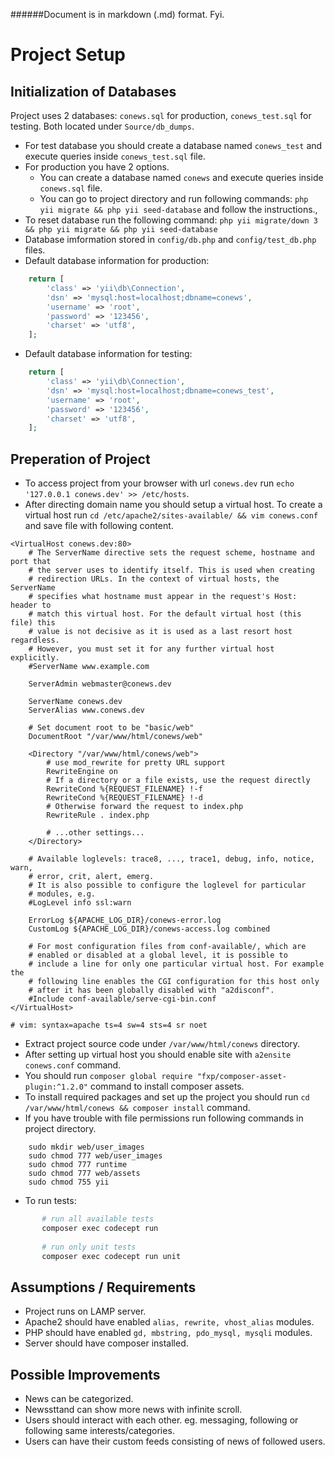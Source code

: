 ######Document is in markdown (.md) format. Fyi.

Project Setup
============================

Initialization of Databases
-------------------

Project uses 2 databases: `conews.sql` for production, `conews_test.sql` for testing. Both located under `Source/db_dumps`.

 - For test database you should create a database named `conews_test` and execute queries inside `conews_test.sql` file.
 - For production you have 2 options.
	 - You can create a database named `conews` and execute queries inside `conews.sql` file.
	 - You can go to project directory and run following commands: `php yii migrate && php yii seed-database` and follow the instructions.,
 - To reset database run the following command: `php yii migrate/down 3 && php yii migrate && php yii seed-database`
 - Database imformation stored in `config/db.php` and `config/test_db.php` files.
 - Default database information for production:
```php
	return [
	    'class' => 'yii\db\Connection',
	    'dsn' => 'mysql:host=localhost;dbname=conews',
	    'username' => 'root',
	    'password' => '123456',
	    'charset' => 'utf8',
	];
```
 - Default database information for testing:
```php
	return [
	    'class' => 'yii\db\Connection',
	    'dsn' => 'mysql:host=localhost;dbname=conews_test',
	    'username' => 'root',
	    'password' => '123456',
	    'charset' => 'utf8',
	];
```

Preperation of Project
-------------------

 - To access project from your browser with url `conews.dev` run `echo '127.0.0.1 conews.dev' >> /etc/hosts`.
 - After directing domain name you should setup a virtual host. To create a virtual host run `cd /etc/apache2/sites-available/ && vim conews.conf` and save file with following content.

```
<VirtualHost conews.dev:80>
	# The ServerName directive sets the request scheme, hostname and port that
	# the server uses to identify itself. This is used when creating
	# redirection URLs. In the context of virtual hosts, the ServerName
	# specifies what hostname must appear in the request's Host: header to
	# match this virtual host. For the default virtual host (this file) this
	# value is not decisive as it is used as a last resort host regardless.
	# However, you must set it for any further virtual host explicitly.
	#ServerName www.example.com

	ServerAdmin webmaster@conews.dev

	ServerName conews.dev
	ServerAlias www.conews.dev

	# Set document root to be "basic/web"
	DocumentRoot "/var/www/html/conews/web"

	<Directory "/var/www/html/conews/web">
		# use mod_rewrite for pretty URL support
		RewriteEngine on
		# If a directory or a file exists, use the request directly
		RewriteCond %{REQUEST_FILENAME} !-f
		RewriteCond %{REQUEST_FILENAME} !-d
		# Otherwise forward the request to index.php
		RewriteRule . index.php

		# ...other settings...
	</Directory>

	# Available loglevels: trace8, ..., trace1, debug, info, notice, warn,
	# error, crit, alert, emerg.
	# It is also possible to configure the loglevel for particular
	# modules, e.g.
	#LogLevel info ssl:warn

	ErrorLog ${APACHE_LOG_DIR}/conews-error.log
	CustomLog ${APACHE_LOG_DIR}/conews-access.log combined

	# For most configuration files from conf-available/, which are
	# enabled or disabled at a global level, it is possible to
	# include a line for only one particular virtual host. For example the
	# following line enables the CGI configuration for this host only
	# after it has been globally disabled with "a2disconf".
	#Include conf-available/serve-cgi-bin.conf
</VirtualHost>

# vim: syntax=apache ts=4 sw=4 sts=4 sr noet
```

 - Extract project source code under `/var/www/html/conews` directory.
 - After setting up virtual host you should enable site with `a2ensite conews.conf` command.
 - You should run `composer global require "fxp/composer-asset-plugin:^1.2.0"` command to install composer assets.
 - To install required packages and set up the project you should run `cd /var/www/html/conews && composer install` command.
 - If you have trouble with file permissions run following commands in project directory.
```
	sudo mkdir web/user_images
	sudo chmod 777 web/user_images
	sudo chmod 777 runtime
	sudo chmod 777 web/assets
	sudo chmod 755 yii
```
- To run tests:
```bash
       # run all available tests
       composer exec codecept run
    
       # run only unit tests
       composer exec codecept run unit
```

Assumptions / Requirements
-------------------

 - Project runs on LAMP server.
 - Apache2 should have enabled `alias, rewrite, vhost_alias` modules.
 - PHP should have enabled `gd, mbstring, pdo_mysql, mysqli` modules.
 - Server should have composer installed.

Possible Improvements
-------------------

 - News can be categorized.
 - Newssttand can show more news with infinite scroll.
 - Users should interact with each other. eg. messaging, following or following same interests/categories. 
 - Users can have their custom feeds consisting of news of followed users.
